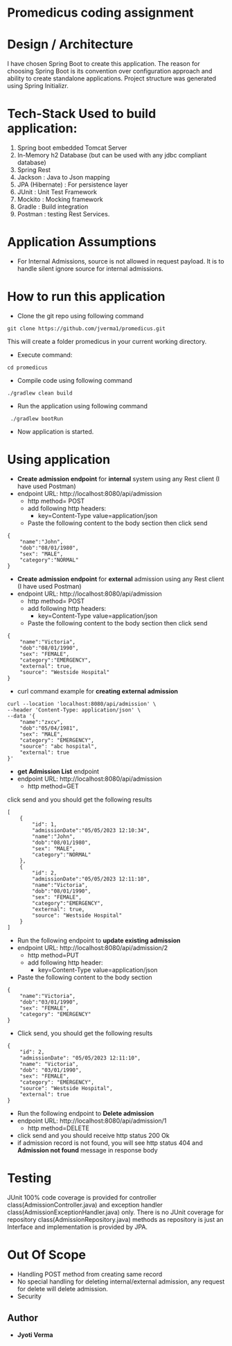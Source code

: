 # Promedicus coding assignment

# Design / Architecture
I have chosen Spring Boot to create this application. The reason for choosing Spring Boot is its convention over configuration approach and ability to create standalone applications. Project structure was generated using Spring Initializr.

# Tech-Stack Used to build application:

1. Spring boot embedded Tomcat Server
2. In-Memory h2 Database (but can be used with any jdbc compliant database)
3. Spring Rest
4. Jackson : Java to Json mapping 
5. JPA (Hibernate) : For persistence layer 
6. JUnit : Unit Test Framework 
7. Mockito : Mocking framework 
8. Gradle : Build integration
9. Postman : testing Rest Services.

# Application Assumptions
* For Internal Admissions, source is not allowed in request payload. It is to handle silent ignore source for internal admissions.
# How to run this application
* Clone the git repo using following command

```git clone https://github.com/jverma1/promedicus.git```
	
   This will create a folder promedicus in your current working directory.
* Execute command:

``` cd promedicus ```
* Compile code using following command

``` ./gradlew clean build ```
* Run the application using following command

``` ./gradlew bootRun```
* Now application is started.

# Using application
* **Create admission endpoint** for **internal** system using any Rest client (I have used Postman)
* endpoint URL: http://localhost:8080/api/admission 
	* http method= POST
	* add following http headers:
 		* key=Content-Type  value=application/json
	* Paste the following content to the body section then click send
```
{
    "name":"John",
    "dob":"08/01/1980",
    "sex": "MALE",
    "category":"NORMAL"
}
```

* **Create admission endpoint** for **external** admission using any Rest client (I have used Postman)
* endpoint URL: http://localhost:8080/api/admission
	* http method= POST
	* add following http headers:
		* key=Content-Type  value=application/json
	* Paste the following content to the body section then click send
```
{
    "name":"Victoria",
    "dob":"08/01/1990",
    "sex": "FEMALE",
    "category":"EMERGENCY",
    "external": true,
    "source": "Westside Hospital"
}
```
* curl command example for **creating external admission**
```
curl --location 'localhost:8080/api/admission' \
--header 'Content-Type: application/json' \
--data '{
    "name":"zxcv",
    "dob":"05/04/1981",
    "sex": "MALE",
    "category": "EMERGENCY",
    "source": "abc hospital",
    "external": true
}'
```
* **get Admission List** endpoint
* endpoint URL: http://localhost:8080/api/admission
	* http method=GET
  
click send and you should get the following results
```
[
    {
    	"id": 1,
    	"admissionDate":"05/05/2023 12:10:34",
    	"name":"John",
    	"dob":"08/01/1980",
    	"sex": "MALE",
    	"category":"NORMAL"
    },
    {
    	"id": 2,
    	"admissionDate":"05/05/2023 12:11:10",
    	"name":"Victoria",
    	"dob":"08/01/1990",
    	"sex": "FEMALE",
    	"category":"EMERGENCY",
    	"external": true,
    	"source": "Westside Hospital"
	}
]
```
* Run the following endpoint to  **update existing admission** 
* endpoint URL: http://localhost:8080/api/admission/2
	* http method=PUT
	* add following http header:
		* key=Content-Type  value=application/json
* Paste the following content to the body section 

```
{
    "name":"Victoria",
    "dob":"03/01/1990",
    "sex": "FEMALE",
    "category": "EMERGENCY"
}
```
* Click send, you should get the following results
```
{
    "id": 2,
    "admissionDate": "05/05/2023 12:11:10",
    "name": "Victoria",
    "dob": "03/01/1990",
    "sex": "FEMALE",
    "category": "EMERGENCY",
    "source": "Westside Hospital",
    "external": true
}
```
* Run the following endpoint to  **Delete admission** 
* endpoint URL: http://localhost:8080/api/admission/1
	* http method=DELETE
* click send and you should receive http status 200 Ok 
* if admission record is not found, you will see http status 404 and **Admission not found** message in response body



# Testing
JUnit 100% code coverage is provided for controller class(AdmissionController.java) and exception handler class(AdmissionExceptionHandler.java) only. 
There is no JUnit coverage for repository class(AdmissionRepository.java) methods as repository is just an Interface and implementation is provided by JPA.

# Out Of Scope
* Handling POST method from creating same record
* No special handling for deleting internal/external admission, any request for delete will delete admission.
* Security

## Author
* **Jyoti Verma**
